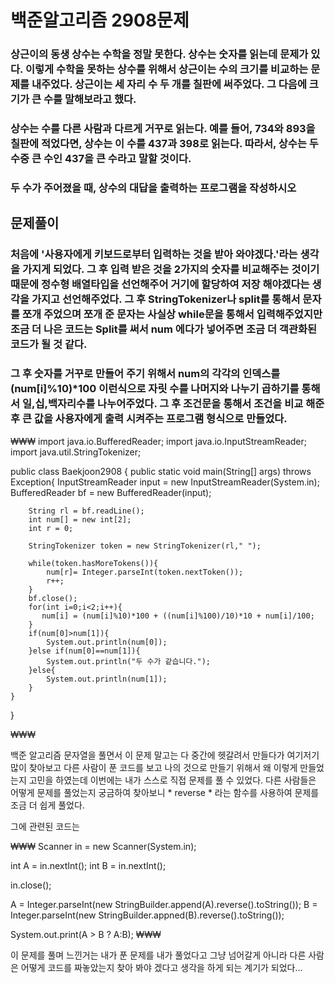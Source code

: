 # 백준알고리즘 2908문제 
### 상근이의 동생 상수는 수학을 정말 못한다. 상수는 숫자를 읽는데 문제가 있다. 이렇게 수학을 못하는 상수를 위해서 상근이는 수의 크기를 비교하는 문제를 내주었다. 상근이는 세 자리 수 두 개를 칠판에 써주었다. 그 다음에 크기가 큰 수를 말해보라고 했다.

### 상수는 수를 다른 사람과 다르게 거꾸로 읽는다. 예를 들어, 734와 893을 칠판에 적었다면, 상수는 이 수를 437과 398로 읽는다. 따라서, 상수는 두 수중 큰 수인 437을 큰 수라고 말할 것이다.

### 두 수가 주어졌을 때, 상수의 대답을 출력하는 프로그램을 작성하시오

## 문제풀이 
### 처음에 '사용자에게 키보드로부터 입력하는 것을 받아 와야겠다.'라는 생각을 가지게 되었다. 그 후 입력 받은 것을 2가지의 숫자를 비교해주는 것이기 때문에 정수형 배열타입을 선언해주어 거기에 할당하여 저장 해야겠다는 생각을 가지고 선언해주었다. 그 후 StringTokenizer나 split를 통해서 문자를 쪼개 주었으며 쪼개 준 문자는 사실상 while문을 통해서 입력해주었지만 조금 더 나은 코드는 Split를 써서 num 에다가 넣어주면 조금 더 객관화된 코드가 될 것 같다. 

### 그 후  숫자를 거꾸로 만들어 주기 위해서 num의 각각의 인덱스를 (num[i]%10)*100 이런식으로 자릿 수를 나머지와 나누기 곱하기를 통해서 일,십,백자리수를 나누어주었다. 그 후 조건문을 통해서 조건을 비교 해준 후 큰 값을 사용자에게 출력 시켜주는 프로그램 형식으로 만들었다. 

₩₩₩
import java.io.BufferedReader;
import java.io.InputStreamReader;
import java.util.StringTokenizer;

public class Baekjoon2908 {
    public static void main(String[] args) throws Exception{
        InputStreamReader input = new InputStreamReader(System.in);
        BufferedReader bf = new BufferedReader(input);

        String rl = bf.readLine();
        int num[] = new int[2];
        int r = 0;
        
        StringTokenizer token = new StringTokenizer(rl," ");
        
        while(token.hasMoreTokens()){
            num[r]= Integer.parseInt(token.nextToken());
            r++;
        }
        bf.close();
        for(int i=0;i<2;i++){
           num[i] = (num[i]%10)*100 + ((num[i]%100)/10)*10 + num[i]/100;
        }
        if(num[0]>num[1]){
            System.out.println(num[0]);
        }else if(num[0]==num[1]){
            System.out.println("두 수가 같습니다.");
        }else{
            System.out.println(num[1]);
        }
    }
}

₩₩₩

백준 알고리즘 문자열을 풀면서 이 문제 말고는 다 중간에 헷갈려서 만들다가 여기저기 많이 찾아보고 다른 사람이 푼 코드를 보고 나의 것으로 만들기 위해서 왜 이렇게 만들었는지 고민을 하였는데 이번에는 내가 스스로 직접 문제를 풀 수 있었다. 다른 사람들은 어떻게 문제를 풀었는지 궁금하여 찾아보니 * reverse * 라는 함수를 사용하여 문제를 조금 더 쉽게 풀었다. 

그에 관련된 코드는 

₩₩₩
Scanner in = new Scanner(System.in);

int A = in.nextInt();
int B = in.nextInt();

in.close();

A = Integer.parseInt(new StringBuilder.append(A).reverse().toString());
B = Integer.parseInt(new StringBuilder.appned(B).reverse().toString());

System.out.print(A > B  ? A:B);
₩₩₩


이 문제를 풀며 느낀거는 내가 푼 문제를 내가 풀었다고 그냥 넘어갈게 아니라 다른 사람은 어떻게 코드를 짜놓았는지 찾아 봐야 겠다고 생각을 하게 되는 계기가 되었다...